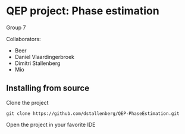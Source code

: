 # QEP project: Phase estimation
Group 7

Collaborators:
* Beer
* Daniel Vlaardingerbroek
* Dimitri Stallenberg
* Mio
    
## Installing from source

Clone the project
```
git clone https://github.com/dstallenberg/QEP-PhaseEstimation.git
```

Open the project in your favorite IDE



